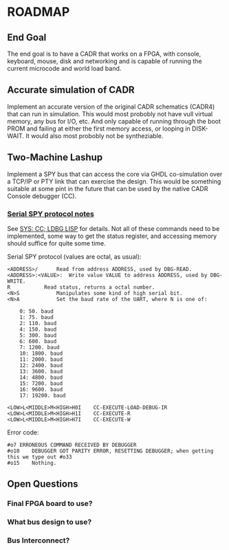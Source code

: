 # ROADMAP

## End Goal

The end goal is to have a CADR that works on a FPGA, with console,
keyboard, mouse, disk and networking and is capable of running the
current microcode and world load band.

## Accurate simulation of CADR

Implement an accurate version of the original CADR schematics (CADR4)
that can run in simulation.  This would most probobly not have vull
virtual memory, any bus for I/O, etc.  And only capable of running
through the boot PROM and failing at either the first memory access,
or looping in DISK-WAIT.  It would also most probobly not be
syntheziable.

## Two-Machine Lashup

Implement a SPY bus that can access the core via GHDL co-simulation
over a TCP/IP or PTY link that can exercise the design.  This would be
something suitable at some pint in the future that can be used by the
native CADR Console debugger (CC).

### [Serial SPY protocol notes](https://tumbleweed.nu/r/lm-3/uv/lmnotes.html#Serial-SPY-protocol-notes)

See [SYS: CC; LDBG
LISP](https://tumbleweed.nu/r/sys/file?name=cc/ldbg.lisp&ci=tip) for
details.  Not all of these commands need to be implemented, some way
to get the status register, and accessing memory should suffice for
quite some time.

Serial SPY protocol (values are octal, as usual):

```
<ADDRESS>/		Read from address ADDRESS, used by DBG-READ.
<ADDRESS>:<VALUE>:	Write value VALUE to address ADDRESS, used by DBG-WRITE.
R			Read status, returns a octal number.
<N>S			Manipulates some kind of high serial bit.
<N>A			Set the baud rate of the UART, where N is one of:

	0: 50. baud
	1: 75. baud
	2: 110. baud
	4: 150. baud
	5: 300. baud
	6: 600. baud
	7: 1200. baud
	10: 1800. baud
	11: 2000. baud
	12: 2400. baud
	13: 3600. baud
	14: 4800. baud
	15: 7200. baud
	16: 9600. baud
	17: 19200. baud

<LOW>L<MIDDLE>M<HIGH>H0I	CC-EXECUTE-LOAD-DEBUG-IR
<LOW>L<MIDDLE>M<HIGH>H1I	CC-EXECUTE-R
<LOW>L<MIDDLE>M<HIGH>H7I	CC-EXECUTE-W
```

Error code:

```
#o7	ERRONEOUS COMMAND RECEIVED BY DEBUGGER
#o10	DEBUGGER GOT PARITY ERROR, RESETTING DEBUGGER; when getting this we type out #o33
#o15	Nothing.
```


## Open Questions

### Final FPGA board to use?

### What bus design to use?

### Bus Interconnect?
